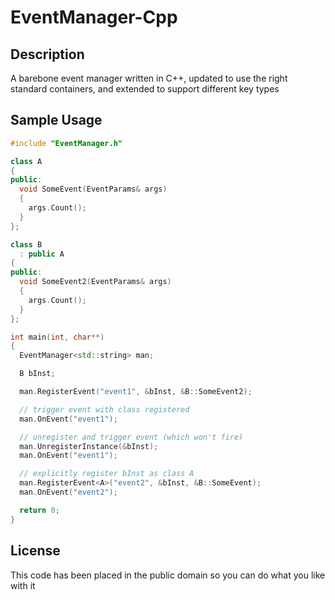 # EventManager-Cpp

## Description

A barebone event manager written in C++, updated to use the right standard containers, and extended to support different key types


## Sample Usage

```cpp
#include "EventManager.h"

class A
{
public:
  void SomeEvent(EventParams& args)
  {
    args.Count();
  }
};

class B
  : public A
{
public:
  void SomeEvent2(EventParams& args)
  {
    args.Count();
  }
};

int main(int, char**)
{
  EventManager<std::string> man;

  B bInst;

  man.RegisterEvent("event1", &bInst, &B::SomeEvent2);

  // trigger event with class registered
  man.OnEvent("event1");

  // unregister and trigger event (which won't fire)
  man.UnregisterInstance(&bInst);
  man.OnEvent("event1");

  // explicitly register bInst as class A
  man.RegisterEvent<A>("event2", &bInst, &B::SomeEvent);
  man.OnEvent("event2");

  return 0;
}
```

## License

This code has been placed in the public domain so you can do what you like with it
